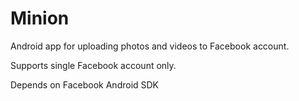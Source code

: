 Minion
======

Android app for uploading photos and videos to Facebook account.

Supports single Facebook account only.

Depends on Facebook Android SDK

